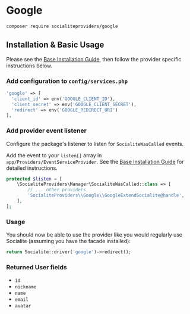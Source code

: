 # Google

```bash
composer require socialiteproviders/google
```

## Installation & Basic Usage

Please see the [Base Installation Guide](https://socialiteproviders.com/usage/), then follow the provider specific instructions below.

### Add configuration to `config/services.php`

```php
'google' => [    
  'client_id' => env('GOOGLE_CLIENT_ID'),  
  'client_secret' => env('GOOGLE_CLIENT_SECRET'),  
  'redirect' => env('GOOGLE_REDIRECT_URI') 
],
```

### Add provider event listener

Configure the package's listener to listen for `SocialiteWasCalled` events.

Add the event to your `listen[]` array in `app/Providers/EventServiceProvider`. See the [Base Installation Guide](https://socialiteproviders.com/usage/) for detailed instructions.

```php
protected $listen = [
    \SocialiteProviders\Manager\SocialiteWasCalled::class => [
        // ... other providers
        'SocialiteProviders\\Google\\GoogleExtendSocialite@handle',
    ],
];
```

### Usage

You should now be able to use the provider like you would regularly use Socialite (assuming you have the facade installed):

```php
return Socialite::driver('google')->redirect();
```

### Returned User fields

- ``id``
- ``nickname``
- ``name``
- ``email``
- ``avatar``

